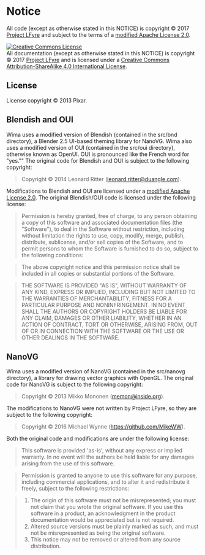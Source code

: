 # Notice

All code (except as otherwise stated in this NOTICE) is copyright &copy; 2017
[Project LFyre](https://lfyre.org/) and subject to the terms of a
[modified Apache License 2.0](LICENSE.md).

<a rel="license" href="http://creativecommons.org/licenses/by-sa/4.0/">
<img alt="Creative Commons License" style="border-width:0" src="https://i.creativecommons.org/l/by-sa/4.0/88x31.png" /></a>
<br />All documentation (except as otherwise stated in this NOTICE) is copyright
&copy; 2017
<a xmlns:cc="http://creativecommons.org/ns#" href="https://lfyre.org/" property="cc:attributionName" rel="cc:attributionURL">
Project LFyre</a> and is licensed under a
<a rel="license" href="http://creativecommons.org/licenses/by-sa/4.0/">
Creative Commons Attribution-ShareAlike 4.0 International License</a>.

## License

License copyright &copy; 2013 Pixar.

## Blendish and OUI

Wima uses a modified version of Blendish (contained in the src/bnd directory), a
Blender 2.5 UI-based theming library for NanoVG. Wima also uses a modified
version of OUI (contained in the src/oui directory), otherwise known as OpenUI.
OUI is pronounced like the French word for "yes."" The original code for
Blendish and OUI is subject to the following copyright:

> Copyright &copy; 2014 Leonard Ritter (<leonard.ritter@duangle.com>).

Modifications to Blendish and OUI are licensed under a
[modified Apache License 2.0](LICENSE.md). The original Blendish/OUI code is
licensed under the following license:

> Permission is hereby granted, free of charge, to any person obtaining a copy
> of this software and associated documentation files (the "Software"), to deal
> in the Software without restriction, including without limitation the rights
> to use, copy, modify, merge, publish, distribute, sublicense, and/or sell
> copies of the Software, and to permit persons to whom the Software is
> furnished to do so, subject to the following conditions:

> The above copyright notice and this permission notice shall be included in
> all copies or substantial portions of the Software.

> THE SOFTWARE IS PROVIDED "AS IS", WITHOUT WARRANTY OF ANY KIND, EXPRESS OR
> IMPLIED, INCLUDING BUT NOT LIMITED TO THE WARRANTIES OF MERCHANTABILITY,
> FITNESS FOR A PARTICULAR PURPOSE AND NONINFRINGEMENT. IN NO EVENT SHALL THE
> AUTHORS OR COPYRIGHT HOLDERS BE LIABLE FOR ANY CLAIM, DAMAGES OR OTHER
> LIABILITY, WHETHER IN AN ACTION OF CONTRACT, TORT OR OTHERWISE, ARISING FROM,
> OUT OF OR IN CONNECTION WITH THE SOFTWARE OR THE USE OR OTHER DEALINGS IN
> THE SOFTWARE.

## NanoVG

Wima uses a modified version of NanoVG (contained in the src/nanovg directory),
a library for drawing vector graphics with OpenGL. The original code for NanoVG
is subject to the following copyright:

> Copyright &copy; 2013 Mikko Mononen (<memon@inside.org>).

The modifications to NanoVG were not written by Project LFyre, so they are
subject to the following copyright:

> Copyright &copy; 2016 Michael Wynne (<https://github.com/MikeWW>).

Both the original code and modifications are under the following license:

> This software is provided 'as-is', without any express or implied
> warranty.  In no event will the authors be held liable for any damages
> arising from the use of this software.

> Permission is granted to anyone to use this software for any purpose,
> including commercial applications, and to alter it and redistribute it
> freely, subject to the following restrictions:

> 1. The origin of this software must not be misrepresented; you must not
> claim that you wrote the original software. If you use this software
> in a product, an acknowledgment in the product documentation would be
> appreciated but is not required.
> 2. Altered source versions must be plainly marked as such, and must not be
> misrepresented as being the original software.
> 3. This notice may not be removed or altered from any source distribution.
